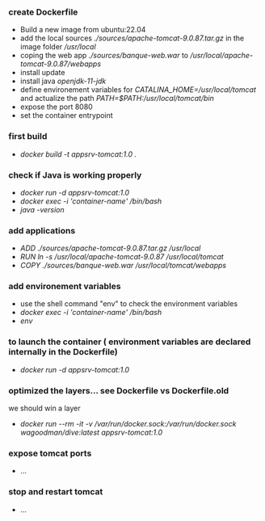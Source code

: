 ### create Dockerfile
* Build a new image from ubuntu:22.04
* add the local sources <em>./sources/apache-tomcat-9.0.87.tar.gz</em> in the image folder <em>/usr/local</em>
* coping the web app <em>./sources/banque-web.war</em> to <em>/usr/local/apache-tomcat-9.0.87/webapps</em>
* install update
* install java <em>openjdk-11-jdk</em>
* define environement variables for <em>CATALINA_HOME=/usr/local/tomcat</em> and actualize the path <em>PATH=$PATH:/usr/local/tomcat/bin</em>
* expose the port 8080
* set the container entrypoint

### first build
- <em>docker build -t appsrv-tomcat:1.0 .</em>

### check if Java is working properly
- <em>docker run -d appsrv-tomcat:1.0</em>
- <em>docker exec -i 'container-name' /bin/bash</em>
- <em>java -version</em>

### add applications
- <em>ADD ./sources/apache-tomcat-9.0.87.tar.gz /usr/local</em>
- <em>RUN ln -s /usr/local/apache-tomcat-9.0.87 /usr/local/tomcat</em>
- <em>COPY ./sources/banque-web.war /usr/local/tomcat/webapps</em>

### add environement variables
- use the shell command "env" to check the environment variables
- <em>docker exec -i 'container-name' /bin/bash</em>
- <em>env</em>

### to launch the container ( environment variables are declared internally in the Dockerfile)
- <em>docker run -d appsrv-tomcat:1.0</em>

### optimized the layers... see Dockerfile vs Dockerfile.old
we should win a layer
- <em>docker run --rm -it -v /var/run/docker.sock:/var/run/docker.sock wagoodman/dive:latest appsrv-tomcat:1.0</em>

### expose tomcat ports
* ...

### stop and restart tomcat
* ...
